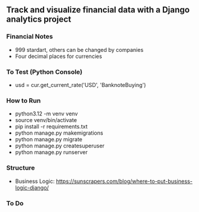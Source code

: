 ## Track and visualize financial data with a Django analytics project

### Financial Notes
* 999 stardart, others can be changed by companies
* Four decimal places for currencies


### To Test (Python Console)
* usd = cur.get_current_rate('USD', 'BanknoteBuying')


### How to Run
* python3.12 -m venv venv
* source venv/bin/activate
* pip install -r requirements.txt
* python manage.py makemigrations
* python manage.py migrate
* python manage.py createsuperuser
* python manage.py runserver


### Structure
* Business Logic: https://sunscrapers.com/blog/where-to-put-business-logic-django/


### To Do